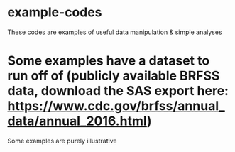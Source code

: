 # example-codes
These codes are examples of useful data manipulation & simple analyses
# Some examples have a dataset to run off of (publicly available BRFSS data, download the SAS export here: https://www.cdc.gov/brfss/annual_data/annual_2016.html)
Some examples are purely illustrative

